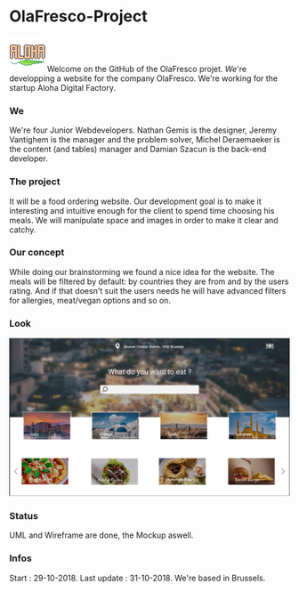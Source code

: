 # OlaFresco-Project

![alt text](https://github.com/damianszn/OlaFresco-Project/blob/master/LogoAloha.png)
Welcome on the GitHub of the OlaFresco projet. *We*'re developping a website for the company OlaFresco.
We're working for the startup Aloha Digital Factory.

### We

We're four Junior Webdevelopers. Nathan Gemis is the designer, Jeremy Vantighem is the manager and the problem solver, Michel Deraemaeker is the content (and tables) manager and Damian Szacun is the back-end developer.

### The project

It will be a food ordering website. Our development goal is to make it interesting and intuitive enough for the client to spend time choosing his meals. We will manipulate space and images in order to make it clear and catchy.


### Our concept

While doing our brainstorming we found a nice idea for the website. The meals will be filtered by default: by countries they are from and by the users rating. And if that doesn't suit the users needs he will have advanced filters for allergies, meat/vegan options and so on.

### Look 

![alt text](https://github.com/damianszn/OlaFresco-Project/blob/master/screenshot.JPG)

### Status

UML and Wireframe are done, the Mockup aswell.

### Infos

Start : 29-10-2018.
Last update : 31-10-2018.
We're based in Brussels.
